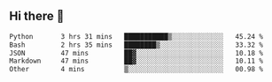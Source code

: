 ## Hi there 👋

<!--START_SECTION:waka-->

```txt
Python       3 hrs 31 mins   ███████████▒░░░░░░░░░░░░░   45.24 %
Bash         2 hrs 35 mins   ████████▒░░░░░░░░░░░░░░░░   33.32 %
JSON         47 mins         ██▓░░░░░░░░░░░░░░░░░░░░░░   10.18 %
Markdown     47 mins         ██▓░░░░░░░░░░░░░░░░░░░░░░   10.11 %
Other        4 mins          ▒░░░░░░░░░░░░░░░░░░░░░░░░   00.98 %
```

<!--END_SECTION:waka-->

<!--
**OliverShang/OliverShang** is a ✨ _special_ ✨ repository because its `README.md` (this file) appears on your GitHub profile.

Here are some ideas to get you started:

- 🔭 I’m currently working on ...
- 🌱 I’m currently learning ...
- 👯 I’m looking to collaborate on ...
- 🤔 I’m looking for help with ...
- 💬 Ask me about ...
- 📫 How to reach me: ...
- 😄 Pronouns: ...
- ⚡ Fun fact: ...
-->
